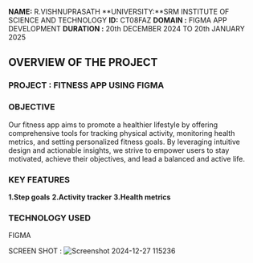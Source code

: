**NAME:** R.VISHNUPRASATH
**UNIVERSITY:**SRM INSTITUTE OF SCIENCE AND TECHNOLOGY
**ID:** CT08FAZ
**DOMAIN :** FIGMA APP DEVELOPMENT
**DURATION :** 20th DECEMBER 2024 TO 20th JANUARY 2025

## OVERVIEW OF THE PROJECT
### PROJECT : FITNESS APP USING FIGMA

### OBJECTIVE
Our fitness app aims to promote a healthier lifestyle by offering comprehensive tools for tracking physical activity, monitoring health metrics, and setting personalized fitness goals. By leveraging intuitive design and actionable insights, we strive to empower users to stay motivated, achieve their objectives, and lead a balanced and active life.

### KEY FEATURES 
 **1.Step goals**
 **2.Activity tracker**
 **3.Health metrics**

 ### TECHNOLOGY USED 

  FIGMA 

  SCREEN SHOT :
  ![Screenshot 2024-12-27 115236](https://github.com/user-attachments/assets/8b73e2fd-1480-4307-95df-6f259ef8eab2)

